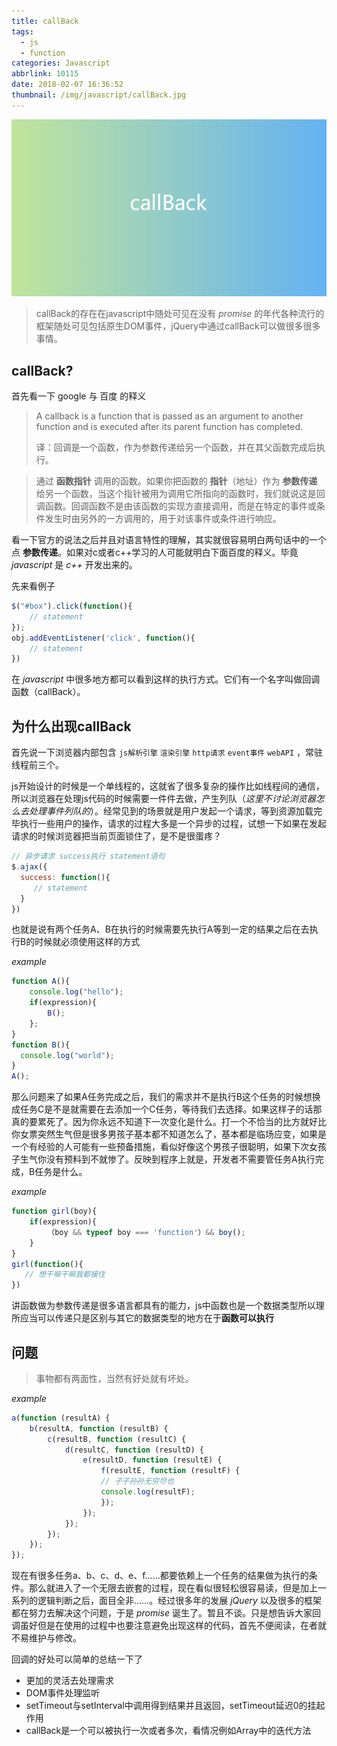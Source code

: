 ```yaml
---
title: callBack
tags:
  - js
  - function
categories: Javascript
abbrlink: 10115
date: 2018-02-07 16:36:52
thumbnail: /img/javascript/callBack.jpg
---
```


![callback](/img/javascript/callBack.jpg)

> callBack的存在在javascript中随处可见在没有 *promise* 的年代各种流行的框架随处可见包括原生DOM事件，jQuery中通过callBack可以做很多很多事情。

<!-- more -->

## callBack?

首先看一下 google 与 百度 的释义

> A callback is a function that is passed as an argument to another function and is executed after its parent function has completed.
>
> 译：回调是一个函数，作为参数传递给另一个函数，并在其父函数完成后执行。

> 通过 **函数指针** 调用的函数。如果你把函数的 **指针**（地址）作为 **参数传递** 给另一个函数，当这个指针被用为调用它所指向的函数时，我们就说这是回调函数。回调函数不是由该函数的实现方直接调用，而是在特定的事件或条件发生时由另外的一方调用的，用于对该事件或条件进行响应。

看一下官方的说法之后并且对语言特性的理解，其实就很容易明白两句话中的一个点 **参数传递**。如果对c或者c++学习的人可能就明白下面百度的释义。毕竟 *javascript* 是 *c++* 开发出来的。

先来看例子

```js
$("#box").click(function(){
    // statement
});
obj.addEventListener('click', function(){
    // statement
})
```

在 *javascript* 中很多地方都可以看到这样的执行方式。它们有一个名字叫做回调函数（callBack）。



## 为什么出现callBack

首先说一下浏览器内部包含 `js解析引擎` `渲染引擎` `http请求` `event事件` `webAPI` ，常驻线程前三个。

js开始设计的时候是一个单线程的，这就省了很多复杂的操作比如线程间的通信，所以浏览器在处理js代码的时候需要一件件去做，产生列队（*这里不讨论浏览器怎么去处理事件列队的*）。经常见到的场景就是用户发起一个请求，等到资源加载完毕执行一些用户的操作，请求的过程大多是一个异步的过程，试想一下如果在发起请求的时候浏览器把当前页面锁住了，是不是很蛋疼？

```js
// 异步请求 success执行 statement语句
$.ajax({
  success: function(){
     // statement
  } 
})
```

也就是说有两个任务A、B在执行的时候需要先执行A等到一定的结果之后在去执行B的时候就必须使用这样的方式

*example*

```js
function A(){
    console.log("hello");
    if(expression){
        B();
    };
}
function B(){
  console.log("world");
}
A();
```

那么问题来了如果A任务完成之后，我们的需求并不是执行B这个任务的时候想换成任务C是不是就需要在去添加一个C任务，等待我们去选择。如果这样子的话那真的要累死了。因为你永远不知道下一次变化是什么。打一个不恰当的比方就好比你女票突然生气但是很多男孩子基本都不知道怎么了，基本都是临场应变，如果是一个有经验的人可能有一些预备措施，看似好像这个男孩子很聪明，如果下次女孩子生气你没有预料到不就惨了。反映到程序上就是，开发者不需要管任务A执行完成，B任务是什么。

*example*

```js
function girl(boy){
    if(expression){
        （boy && typeof boy === 'function'）&& boy();
    }
}
girl(function(){
   // 想干嘛干嘛我都接住
})
```

讲函数做为参数传递是很多语言都具有的能力，js中函数也是一个数据类型所以理所应当可以传递只是区别与其它的数据类型的地方在于**函数可以执行**



## 问题

> 事物都有两面性，当然有好处就有坏处。

*example*

```js
a(function (resultA) {
    b(resultA, function (resultB) {
        c(resultB, function (resultC) {
            d(resultC, function (resultD) {
                e(resultD, function (resultE) {
                    f(resultE, function (resultF) {
                    // 子子孙孙无穷尽也
                    console.log(resultF);
                    });
                });
            });
        });
    });
});
```

现在有很多任务a、b、c、d、e、f……都要依赖上一个任务的结果做为执行的条件。那么就进入了一个无限去嵌套的过程，现在看似很轻松很容易读，但是加上一系列的逻辑判断之后，面目全非……。经过很多年的发展 *jQuery* 以及很多的框架都在努力去解决这个问题，于是 *promise* 诞生了。暂且不谈。只是想告诉大家回调虽好但是在使用的过程中也要注意避免出现这样的代码，首先不便阅读，在者就不易维护与修改。

回调的好处可以简单的总结一下了

* 更加的灵活去处理需求
* DOM事件处理监听
* setTimeout与setInterval中调用得到结果并且返回，setTimeout延迟0的挂起作用
* callBack是一个可以被执行一次或者多次，看情况例如Array中的迭代方法